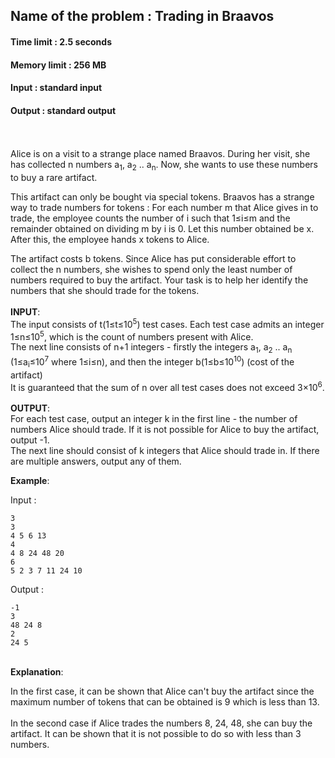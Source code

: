 ## Name of the problem : Trading in Braavos
#### Time limit : 2.5 seconds
#### Memory limit : 256 MB
#### Input : standard input
#### Output : standard output
\
\
Alice is on a visit to a strange place named Braavos. During her visit, she has collected n numbers a<sub>1</sub>, a<sub>2</sub> .. a<sub>n</sub>. Now, she wants to use these numbers to buy a rare artifact.

This artifact can only be bought via special tokens. Braavos has a strange way to trade numbers for tokens : For each number m that Alice gives in to trade, the employee counts the number of i such that 1≤i≤m and the remainder obtained on dividing m by i is 0. Let this number obtained be x. After this, the employee hands x tokens to Alice.

The artifact costs b tokens. Since Alice has put considerable effort to collect the n numbers, she wishes to spend only the least number of numbers required to buy the artifact.  Your task is to help her identify the numbers that she should trade for the tokens.
\
\
**INPUT**:\
The input consists of t(1≤t≤10<sup>5</sup>) test cases. Each test case admits an integer 1≤n≤10<sup>5</sup>, which is the count of numbers present with Alice.\
The next line consists of n+1 integers - firstly the integers a<sub>1</sub>, a<sub>2</sub> .. a<sub>n</sub> (1≤a<sub>i</sub>≤10<sup>7</sup> where 1≤i≤n), and then the integer b(1≤b≤10<sup>10</sup>) (cost of the artifact)\
It is guaranteed that the sum of n over all test cases does not exceed 3×10<sup>6</sup>.
\
\
**OUTPUT**:\
For each test case, output an integer k in the first line - the number of numbers Alice should trade. If it is not possible for Alice to
buy the artifact, output -1.\
The next line should consist of k integers that Alice should trade in.
If there are multiple answers, output any of them.

**Example**:

Input :
```
3
3
4 5 6 13
4
4 8 24 48 20
6
5 2 3 7 11 24 10
```

Output :
```
-1
3
48 24 8
2
24 5
```
\
**Explanation**:

In the first case, it can be shown that Alice can't buy the artifact since the maximum number of tokens that can be obtained is 9 which is less than 13.\
\
In the second case if Alice trades the numbers 8, 24, 48, she can buy the artifact. It can be shown that it is not possible to do so with less than 3 numbers.
